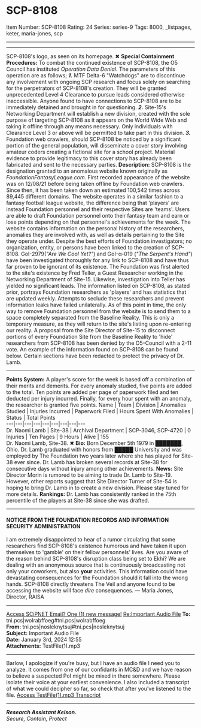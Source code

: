 # SCP-8108
Item Number: SCP-8108
Rating: 24
Series: series-9
Tags: 8000, _listpages, keter, maria-jones, scp

---

* * *
SCP-8108's logo, as seen on its homepage.
✖
**Special Containment Procedures:** To combat the continued existence of SCP-8108, the O5 Council has instituted _Operation Data Denial_. The parameters of this operation are as follows;
_**1.**_ MTF Delta-6 "Watchdogs" are to discontinue any involvement with ongoing SCP research and focus solely on searching for the perpetrators of SCP-8108's creation. They will be granted unprecedented Level 4 Clearance to pursue leads considered otherwise inaccessible. Anyone found to have connections to SCP-8108 are to be immediately detained and brought in for questioning.
_**2.**_ Site-15's Networking Department will establish a new division, created with the sole purpose of targeting SCP-8108 as it appears on the World Wide Web and taking it offline through any means necessary. Only individuals with Clearance Level 3 or above will be permitted to take part in this division.
_**3.**_ Foundation web crawlers, should SCP-8108 be noticed by a significant portion of the general population, will disseminate a cover story involving amateur coders creating a fictional site for a school project. Material evidence to provide legitimacy to this cover story has already been fabricated and sent to the necessary parties.
**Description:** SCP-8108 is the designation granted to an anomalous website known originally as _FoundationFantasyLeague.com_. First recorded appearance of the website was on 12/08/21 before being taken offline by Foundation web crawlers. Since then, it has been taken down an estimated 100,542 times across 89,445 different domains. The website operates in a similar fashion to a fantasy football league website, the difference being that 'players' are instead Foundation personnel and their respective Sites are 'teams'. Users are able to draft Foundation personnel onto their fantasy team and earn or lose points depending on that personnel's achievements for the week. The website contains information on the personal history of the researchers, anomalies they are involved with, as well as details pertaining to the Site they operate under.
Despite the best efforts of Foundation investigators; no organization, entity, or persons have been linked to the creation of SCP-8108. GoI-2979(_"Are We Cool Yet?"_) and GoI-α-019 (_"The Serpent's Hand"_) have been investigated thoroughly for any link to SCP-8108 and have thus far proven to be ignorant of its existence. The Foundation was first alerted to the site's existence by Fred Teller, a Guest Researcher working in the Networking Department of Site-15. Likewise, investigation into Teller has yielded no significant leads.
The information listed on SCP-8108, as stated prior, portrays Foundation researchers as 'players' and has statistics that are updated weekly. Attempts to seclude these researchers and prevent information leaks have failed unilaterally. As of this point in time, the only way to remove Foundation personnel from the website is to send them to a space completely separated from the Baseline Reality. This is only a temporary measure, as they will return to the site's listing upon re-entering our reality. A proposal from the Site Director of Site-15 to disconnect portions of every Foundation Site from the Baseline Reality to 'hide' researchers from SCP-8108 has been denied by the O5-Council with a 2-11 vote. An example of the information found on SCP-8108 can be found below. Certain sections have been redacted to protect the privacy of Dr. Lamb.
* * *
**Points System:** A player's score for the week is based off a combination of their merits and demerits. For every anomaly studied, five points are added to the total. Ten points are added per page of paperwork filed and ten deducted per injury incurred. Finally, for every hour spent with an anomaly, the researcher is granted five points.
Name | Team | Division | Anomalies Studied | Injuries Incurred | Paperwork Filed | Hours Spent With Anomalies | Status | Total Points  
---|---|---|---|---|---|---|---|---  
Dr. Naomi Lamb | Site-38 | Archival Department | SCP-3046, SCP-4720 | 0 Injuries | Ten Pages | 9 Hours | Alive | 155  
Dr. Naomi Lamb, Site-38.
✖
**Bio:** Born December 5th 1979 in ███████, Ohio. Dr. Lamb graduated with honors from █████ University and was employed by The Foundation two years later where she has played for Site-38 ever since. Dr. Lamb has broken several records at Site-38 for consecutive days without injury among other achievements.
**News:** Site Director Morin is rumored to be aiming to trade Dr. Lamb to Site-19. However, other reports suggest that Site Director Turner of Site-54 is hoping to bring Dr. Lamb in to create a new division. Please stay tuned for more details.
**Rankings:** Dr. Lamb has consistently ranked in the 75th percentile of the players at Site-38 since she was drafted.
* * *
#### NOTICE FROM THE FOUNDATION RECORDS AND INFORMATION SECURITY ADMINISTRATION
I am extremely disappointed to hear of a rumor circulating that some researchers find SCP-8108's existence humorous and have taken it upon themselves to 'gamble' on their fellow personnels' lives. Are you aware of the reason behind SCP-8108's disruption class being set to Ekhi? We are dealing with an anonymous source that is continuously broadcasting not only your coworkers, but also **your** activities. This information could have devastating consequences for the Foundation should it fall into the wrong hands. SCP-8108 directly threatens The Veil and anyone found to be accessing the website will face _dire_ consequences.
— Maria Jones, Director, RAISA
* * *
[Access SCiPNET Email? One (1) new message!](javascript:;)
[Re:Important Audio File](javascript:;)
**To:** tni.pcs|wolrabffoeg#tni.pcs|wolrabffoeg  
**From:** tni.pcs|nosleknytsuj#tni.pcs|nosleknytsuj  
**Subject:** Important Audio File  
**Date:** January 3rd, 2024 12:55  
**Attachments:** TestFile(1).mp3
* * *
Barlow,
I apologize if you're busy, but I have an audio file I need you to analyze. It comes from one of our confidants in MC&D and we have reason to believe a suspected PoI might be mixed in there somewhere. Please isolate their voice at your earliest convenience. I also included a transcript of what we could decipher so far, so check that after you've listened to the file.
[Access TestFile(1).mp3 Transcript](https://scp-wiki.wikidot.com/scp-8108/offset/1)
* * *
_**Research Assistant Kelson.**_  
_Secure, Contain, Protect_
  